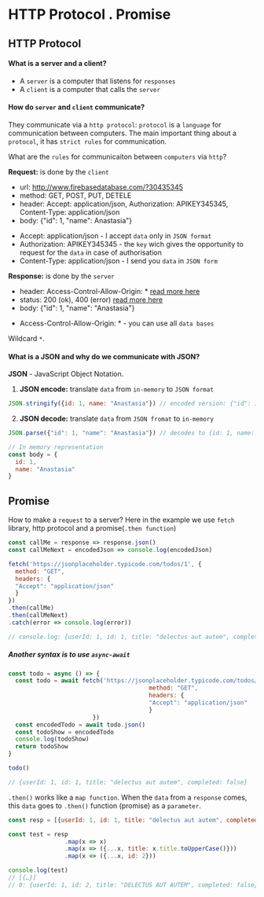# HTTP Protocol . Promise

## HTTP Protocol

#### What is a server and a client?

- A `server` is a computer that listens for `responses`
- A `client` is a computer that calls the `server`

#### How do `server` and `client` communicate?
They communicate via a `http protocol`: `protocol` is a `language` for communication between computers. The main important thing about a `protocol`, it has `strict rules` for communication.

What are the `rules` for communicaiton between `computers` via `http`?

**Request:** is done by the `client`

- url: http://www.firebasedatabase.com/?30435345
- method: GET, POST, PUT, DETELE
- header: Accept: application/json, Authorization: APIKEY345345, Content-Type: application/json 
- body: {"id": 1, "name": Anastasia"}

* Accept: application/json - I accept `data` only in `JSON format`
* Authorization: APIKEY345345 - the `key` wich gives the opportunity to request for the `data` in case of authorisation
* Content-Type: application/json - I send you `data` in `JSON form`

**Response:** is done by the `server`

- header: Access-Control-Allow-Origin: * [read more here](https://developer.mozilla.org/en-US/docs/Web/HTTP/CORS)
- status: 200 (ok), 400 (error) [read more here](https://developer.mozilla.org/en-US/docs/Web/HTTP/Status)
- body: {"id": 1, "name": "Anastasia"}

* Access-Control-Allow-Origin: * - you can use all `data bases`

Wildcard `*`.


#### What is a JSON and why do we communicate with JSON?

**JSON** - JavaScript Object Notation.

1. **JSON encode:** translate `data` from `in-memory` to `JSON format`

```js
JSON.stringify({id: 1, name: "Anastasia"}) // encoded version: {"id": 1, "name": "Anastasia"}
```

2. **JSON decode:** translate `data` from `JSON fromat` to `in-memory`

```js
JSON.parse({"id": 1, "name": "Anastasia"}) // decodes to {id: 1, name: "Anastasia"}

// In memory representation
const body = {
  id: 1,
  name: "Anastasia"
}
```

## Promise

How to make a `request` to a server? Here in the example we use `fetch` library, http protocol and a promise(`.then function`)

```js
const callMe = response => response.json()
const callMeNext = encodedJson => console.log(encodedJson)

fetch('https://jsonplaceholder.typicode.com/todos/1', {
  method: "GET",
  headers: {
  "Accept": "application/json"
  }
})
.then(callMe)
.then(callMeNext)
.catch(error => console.log(error))

// console.log: {userId: 1, id: 1, title: "delectus aut autem", completed: false}
```

##### Another syntax is to use `async-await`

```js
const todo = async () => {
  const todo = await fetch('https://jsonplaceholder.typicode.com/todos/1', {
  										method: "GET",
  										headers: {
  										"Accept": "application/json"
  										}
						})
  const encodedTodo = await todo.json()
  const todoShow = encodedTodo
  console.log(todoShow)
  return todoShow 
}

todo()

// {userId: 1, id: 1, title: "delectus aut autem", completed: false}
```

`.then()` works like a `map function`. When the `data` from a `response` comes, this `data` goes to `.then()` function (promise) as a `parameter`. 

```js
const resp = [{userId: 1, id: 1, title: "delectus aut autem", completed: false}]

const test = resp
				.map(x => x)
				.map(x => ({...x, title: x.title.toUpperCase()}))
				.map(x => ({...x, id: 2}))

console.log(test)
// [{…}]
// 0: {userId: 1, id: 2, title: "DELECTUS AUT AUTEM", completed: false}

```

























